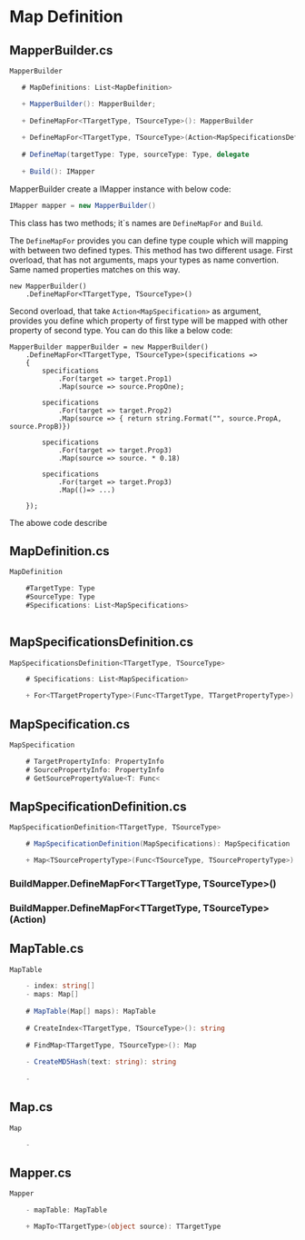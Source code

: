 # Map Definition

## MapperBuilder.cs

```csharp
MapperBuilder

   # MapDefinitions: List<MapDefinition>

   + MapperBuilder(): MapperBuilder;
   
   + DefineMapFor<TTargetType, TSourceType>(): MapperBuilder
   
   + DefineMapFor<TTargetType, TSourceType>(Action<MapSpecificationsDefinition>): MapperBuilder
   
   # DefineMap(targetType: Type, sourceType: Type, delegate 
   
   + Build(): IMapper
```

MapperBuilder create a IMapper instance with below code:
```csharp 
IMapper mapper = new MapperBuilder()
```
This class has two methods; it`s names are ``DefineMapFor`` and ``Build``. 

The `DefineMapFor` provides you can define type couple which will mapping with between 
two defined types. This method has two different usage. First overload, that has not 
arguments, maps your types as name convertion. Same named properties matches on this way. 

```charp
new MapperBuilder()
    .DefineMapFor<TTargetType, TSourceType>()
```

Second overload, that take `Action<MapSpecification>` as argument, provides you define 
which property of first type will be mapped with other property of second type. You can do this like a below code: 

```charp
MapperBuilder mapperBuilder = new MapperBuilder()
    .DefineMapFor<TTargetType, TSourceType>(specifications =>
    {
        specifications
            .For(target => target.Prop1)
            .Map(source => source.PropOne);

        specifications
            .For(target => target.Prop2)
            .Map(source => { return string.Format("", source.PropA, source.PropB)})

        specifications
            .For(target => target.Prop3)
            .Map(source => source. * 0.18)

        specifications
            .For(target => target.Prop3)
            .Map(()=> ...)		

    });
```

The abowe code describe 


## MapDefinition.cs

```csharp
MapDefinition

    #TargetType: Type
    #SourceType: Type
    #Specifications: List<MapSpecifications>
    
```

## MapSpecificationsDefinition.cs

```csharp
MapSpecificationsDefinition<TTargetType, TSourceType>

    # Specifications: List<MapSpecification>

    + For<TTargetPropertyType>(Func<TTargetType, TTargetPropertyType>): MapSpecificationDefinition

```

## MapSpecification.cs

```csharp
MapSpecification

    # TargetPropertyInfo: PropertyInfo
    # SourcePropertyInfo: PropertyInfo 
    # GetSourcePropertyValue<T: Func<

```


## MapSpecificationDefinition.cs

```csharp
MapSpecificationDefinition<TTargetType, TSourceType>

    # MapSpecificationDefinition(MapSpecifications): MapSpecification

    + Map<TSourcePropertyType>(Func<TSourceType, TSourcePropertyType>): void

``` 

### BuildMapper.DefineMapFor<TTargetType, TSourceType>()

### BuildMapper.DefineMapFor<TTargetType, TSourceType>(Action<MapSpecification>)

## MapTable.cs

```csharp
MapTable

    - index: string[]
    - maps: Map[]
    
    # MapTable(Map[] maps): MapTable
    
    # CreateIndex<TTargetType, TSourceType>(): string
    
    # FindMap<TTargetType, TSourceType>(): Map
    
    - CreateMD5Hash(text: string): string
    
    - 

``` 

## Map.cs

```csharp
Map

    - 

``` 

## Mapper.cs

```csharp
Mapper

    - mapTable: MapTable

    + MapTo<TTargetType>(object source): TTargetType

``` 